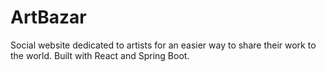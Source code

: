 # ArtBazar

Social website dedicated to artists for an easier way to share their work to the world. Built with React and Spring Boot.
